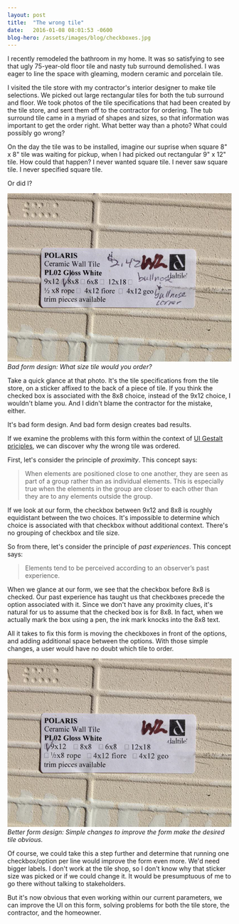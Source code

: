 ```yaml
---
layout: post
title:  "The wrong tile"
date:   2016-01-08 08:01:53 -0600
blog-hero: /assets/images/blog/checkboxes.jpg
---
```


I recently remodeled the bathroom in my home. It was so satisfying to see that ugly 75-year-old floor tile and nasty tub surround demolished. I was eager to line the space with gleaming, modern ceramic and porcelain tile.

I visited the tile store with my contractor's interior designer to make tile selections. We picked out large rectangular tiles for both the tub surround and floor. We took photos of the tile specifications that had been created by the tile store, and sent them off to the contractor for ordering. The tub surround tile came in a myriad of shapes and sizes, so that information was important to get the order right. What better way than a photo? What could possibly go wrong?

On the day the tile was to be installed, imagine our suprise when square 8" x 8" tile was waiting for pickup, when I had picked out rectangular 9" x 12" tile. How could that happen? I never wanted square tile. I never saw square tile. I never specified square tile.

Or did I?

![Tile order form](/assets/images/blog/content/wrong-tile-checkbox.jpg)
*Bad form design: What size tile would you order?*

Take a quick glance at that  photo. It's the tile specifications from the tile store, on a sticker affixed to the back of a piece of tile. If you think the checked box is associated with the 8x8 choice, instead of the 9x12 choice, I wouldn't blame you. And I didn't blame the contractor for the mistake, either.

It's bad form design. And bad form design creates bad results.

If we examine the problems with this form within the context of [UI Gestalt priciples](https://www.smashingmagazine.com/2014/03/design-principles-visual-perception-and-the-principles-of-gestalt/ "Design Principles: Visual Perception And The Principles Of Gestalt"), we can discover why the wrong tile was ordered.

First, let's consider the principle of *proximity*. This concept says:

 > When elements are positioned close to one another, they are seen as part of a group rather than as individual elements. This is especially true when the elements in the group are closer to each other than they are to any elements outside the group.

If we look at our form, the checkbox between 9x12 and 8x8 is roughly equidistant between the two choices. It's impossible to determine which choice is associated with that checkbox without additional context. There's no grouping of checkbox and tile size.

So from there, let's consider the principle of *past experiences*. This concept says:

> Elements tend to be perceived according to an observer’s past experience.

When we glance at our form, we see that the checkbox before 8x8 is checked. Our past experience has taught us that checkboxes precede the option associated with it. Since we don't have any proximity clues, it's natural for us to assume that the checked box is for 8x8. In fact, when we actually mark the box using a pen, the ink mark knocks into the 8x8 text.

All it takes to fix this form is moving the checkboxes in front of the options, and adding additional space between the options. With those simple changes, a user would have no doubt which tile to order.

![Tile order form](/assets/images/blog/content/better-tile-checkbox.jpg)
*Better form design: Simple changes to improve the form make the desired tile obvious.*

Of course, we could take this a step further and determine that running one checkbox/option per line would improve the form even more. We'd need bigger labels. I don't work at the tile shop, so I don't know why that sticker size was picked or if we could change it. It would be presumptuous of me to go there without talking to stakeholders.

But it's now obvious that even working within our current parameters, we can improve the UI on this form, solving problems for both the tile store, the contractor, and the homeowner.




